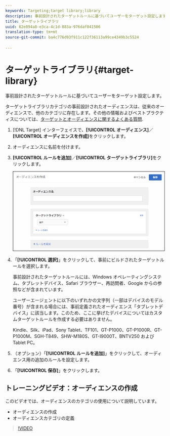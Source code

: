 ```yaml
---
keywords: Targeting;target library;library
description: 事前設計されたターゲットルールに基づいてユーザーをターゲット設定します。
title: ターゲットライブラリ
uuid: 62e894a8-e3ca-4c1d-883a-976daf041506
translation-type: tm+mt
source-git-commit: ba4c776d93f911c122f36113a99ce4349b3c5524

---
```



# ターゲットライブラリ{#target-library}

事前設計されたターゲットルールに基づいてユーザーをターゲット設定します。

ターゲットライブラリカテゴリの事前設計されたオーディエンスは、従来のオーディエンスで、他のカテゴリに存在します。その他の情報およびベストプラクティスについては、[ターゲットとオーディエンスに関するよくある質問](../../../c-target/c-troubleshooting-targets-and-audiences/troubleshooting-targets-and-audiences.md#concept_C4EE4B8F4840430CBD798D579A8F208D).

1. [!DNL Target] インターフェイスで、**[!UICONTROL オーディエンス]**／**[!UICONTROL オーディエンスを作成]**&#x200B;をクリックします。
1. オーディエンスに名前を付けます。
1. **[!UICONTROL ルールを追加]**／**[!UICONTROL ターゲットライブラリ]**&#x200B;をクリックします。

   ![ターゲットライブラリ](assets/target_library.png)

1. 「**[!UICONTROL 選択]**」をクリックして、事前にビルドされたターゲットルールを選択します。

   事前設計されたターゲットルールには、Windows オペレーティングシステム、タブレットデバイス、Safari ブラウザー、再訪問者、Google からの参照などが含まれています。

   ユーザーエージェントに以下のいずれかの文字列（一部はデバイスのモデル番号）が含まれる場合には、事前定義されたオーディエンス「タブレットデバイス」に該当します。このため、ここに挙げたデバイスについてはカスタムターゲットルールを作成する必要はありません。

   Kindle、Silk、iPad、Sony Tablet、TF101、GT-P1000、GT-P1000R、GT-P1000M、SGH-T849、SHW-M180S、GT-I9000T、BNTV250 および Tablet PC。

1. （オプション）「**[!UICONTROL ルールを追加]**」をクリックして、オーディエンス用の追加のルールを設定します。
1. 「**[!UICONTROL 保存]**」をクリックします。

## トレーニングビデオ：オーディエンスの作成

このビデオでは、オーディエンスのカテゴリの使用について説明しています。

* オーディエンスの作成
* オーディエンスカテゴリの定義

>[!VIDEO](https://video.tv.adobe.com/v/17392)

